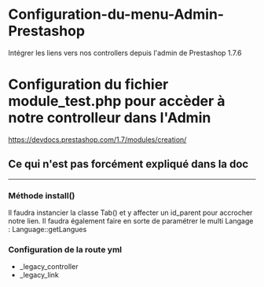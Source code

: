 # Configuration-du-menu-Admin-Prestashop
Intégrer les liens vers nos controllers depuis l'admin de Prestashop 1.7.6

<h1>Configuration du fichier module_test.php pour accèder à notre controlleur dans l'Admin</h1>

https://devdocs.prestashop.com/1.7/modules/creation/

<h2>Ce qui n'est pas forcément expliqué dans la doc</h2>
<hr>
<h3>Méthode install()</h3>
<p>Il faudra instancier la classe Tab() et y affecter un id_parent pour accrocher notre lien.
Il faudra également faire en sorte de paramétrer le multi Langage : Language::getLangues 
</p>
<h3>Configuration de la route yml</h3>
<ul>
  <li>_legacy_controller</li>
  <li>_legacy_link</li>
</ul>
